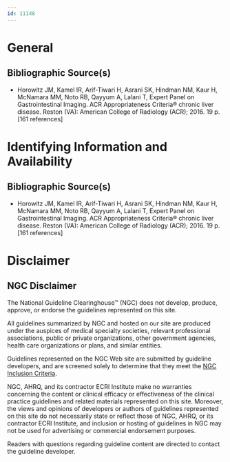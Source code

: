 ```yaml
---
id: 11148
---
```


# General

## Bibliographic Source(s)

- Horowitz JM, Kamel IR, Arif-Tiwari H, Asrani SK, Hindman NM, Kaur H, McNamara MM, Noto RB, Qayyum A, Lalani T, Expert Panel on Gastrointestinal Imaging. ACR Appropriateness Criteria® chronic liver disease. Reston (VA): American College of Radiology (ACR); 2016. 19 p. [161 references]

# Identifying Information and Availability

## Bibliographic Source(s)

- Horowitz JM, Kamel IR, Arif-Tiwari H, Asrani SK, Hindman NM, Kaur H, McNamara MM, Noto RB, Qayyum A, Lalani T, Expert Panel on Gastrointestinal Imaging. ACR Appropriateness Criteria® chronic liver disease. Reston (VA): American College of Radiology (ACR); 2016. 19 p. [161 references]

# Disclaimer

## NGC Disclaimer

The National Guideline Clearinghouse™ (NGC) does not develop, produce, approve, or endorse the guidelines represented on this site.

All guidelines summarized by NGC and hosted on our site are produced under the auspices of medical specialty societies, relevant professional associations, public or private organizations, other government agencies, health care organizations or plans, and similar entities.

Guidelines represented on the NGC Web site are submitted by guideline developers, and are screened solely to determine that they meet the [NGC Inclusion Criteria](/help-and-about/summaries/inclusion-criteria).

NGC, AHRQ, and its contractor ECRI Institute make no warranties concerning the content or clinical efficacy or effectiveness of the clinical practice guidelines and related materials represented on this site. Moreover, the views and opinions of developers or authors of guidelines represented on this site do not necessarily state or reflect those of NGC, AHRQ, or its contractor ECRI Institute, and inclusion or hosting of guidelines in NGC may not be used for advertising or commercial endorsement purposes.

Readers with questions regarding guideline content are directed to contact the guideline developer.

